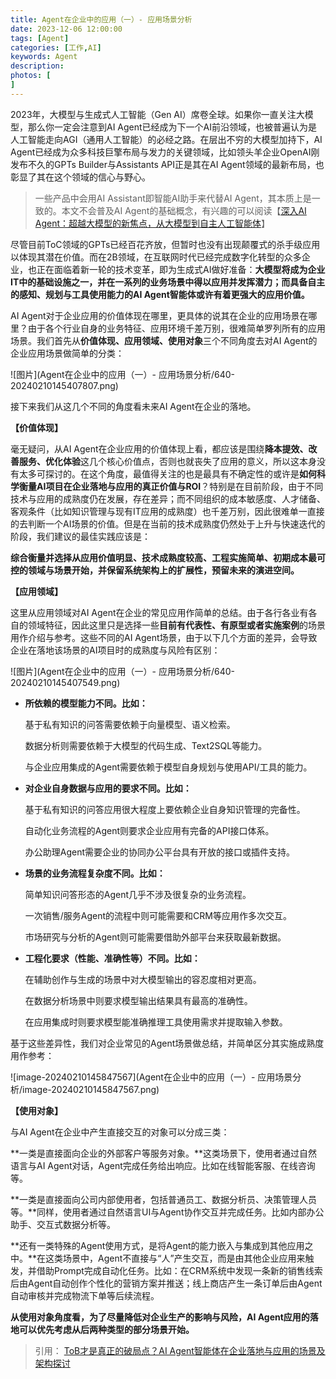 ```yaml
---
title: Agent在企业中的应用（一）- 应用场景分析
date: 2023-12-06 12:00:00
tags: [Agent]
categories: [工作,AI]
keywords: Agent
description: 
photos: [
]
---
```

2023年，大模型与生成式人工智能（Gen AI）席卷全球。如果你一直关注大模型，那么你一定会注意到AI Agent已经成为下一个AI前沿领域，也被普遍认为是人工智能走向AGI（通用人工智能）的必经之路。在层出不穷的大模型加持下，AI Agent已经成为众多科技巨擎布局与发力的关键领域，比如领头羊企业OpenAI刚发布不久的GPTs Builder与Assistants API正是其在AI Agent领域的最新布局，也彰显了其在这个领域的信心与野心。



> 一些产品中会用AI Assistant即智能AI助手来代替AI Agent，其本质上是一致的。本文不会普及AI Agent的基础概念，有兴趣的可以阅读【[深入AI Agent：超越大模型的新焦点，从大模型到自主人工智能体](http://mp.weixin.qq.com/s?__biz=Mzk0MjUwMzY1MA==&mid=2247492564&idx=1&sn=d438adfa3738819493bb7ede131c61ab&chksm=c2c08059f5b7094f6bb9f944fae9bf23df04fdb6a03e29632a4fb178c5e3837558d049298f50&scene=21#wechat_redirect)】



尽管目前ToC领域的GPTs已经百花齐放，但暂时也没有出现颠覆式的杀手级应用以体现其潜在价值。而在2B领域，在互联网时代已经完成数字化转型的众多企业，也正在面临着新一轮的技术变革，即为生成式AI做好准备：**大模型将成为企业IT中的基础设施之一，并在一系列的业务场景中得以应用并发挥潜力；而具备自主的感知、规划与工具使用能力的AI Agent智能体或许有着更强大的应用价值。**



AI Agent对于企业应用的价值体现在哪里，更具体的说其在企业的应用场景在哪里？由于各个行业自身的业务特征、应用环境千差万别，很难简单罗列所有的应用场景。我们首先从**价值体现、应用领域、使用对象**三个不同角度去对AI Agent的企业应用场景做简单的分类：

![图片](Agent在企业中的应用（一）- 应用场景分析/640-20240210145407807.png)

接下来我们从这几个不同的角度看未来AI Agent在企业的落地。

**【价值体现】**

毫无疑问，从AI Agent在企业应用的价值体现上看，都应该是围绕**降本提效、改善服务、优化体验**这几个核心价值点，否则也就丧失了应用的意义，所以这本身没有太多可探讨的。在这个角度，最值得关注的也是最具有不确定性的或许是**如何科学衡量AI项目在企业落地与应用的真正价值与ROI**？特别是在目前阶段，由于不同技术与应用的成熟度仍在发展，存在差异；而不同组织的成本敏感度、人才储备、客观条件（比如知识管理与现有IT应用的成熟度）也千差万别，因此很难单一直接的去判断一个AI场景的价值。但是在当前的技术成熟度仍然处于上升与快速迭代的阶段，我们建议的最佳实践应该是：

**综合衡量并选择从应用价值明显、技术成熟度较高、工程实施简单、初期成本最可控的领域与场景开始，并保留系统架构上的扩展性，预留未来的演进空间。**

**【应用领域】**

这里从应用领域对AI Agent在企业的常见应用作简单的总结。由于各行各业有各自的领域特征，因此这里只是选择一些**目前有代表性、有原型或者实施案例**的场景用作介绍与参考。这些不同的AI Agent场景，由于以下几个方面的差异，会导致企业在落地该场景的AI项目时的成熟度与风险有区别：

![图片](Agent在企业中的应用（一）- 应用场景分析/640-20240210145407549.png)

- **所依赖的模型能力不同。比如：**

  基于私有知识的问答需要依赖于向量模型、语义检索。

  数据分析则需要依赖于大模型的代码生成、Text2SQL等能力。

  与企业应用集成的Agent需要依赖于模型自身规划与使用API/工具的能力。

  

- **对企业自身数据与应用的要求不同。比如：**

  基于私有知识的问答应用很大程度上要依赖企业自身知识管理的完备性。

  自动化业务流程的Agent则要求企业应用有完备的API接口体系。

  办公助理Agent需要企业的协同办公平台具有开放的接口或插件支持。

  

- **场景的业务流程复杂度不同。比如：**

  简单知识问答形态的Agent几乎不涉及很复杂的业务流程。

  一次销售/服务Agent的流程中则可能需要和CRM等应用作多次交互。

  市场研究与分析的Agent则可能需要借助外部平台来获取最新数据。

  

- **工程化要求（性能、准确性等）不同。比如：**

  在辅助创作与生成的场景中对大模型输出的容忍度相对更高。

  在数据分析场景中则要求模型输出结果具有最高的准确性。

  在应用集成时则要求模型能准确推理工具使用需求并提取输入参数。

  

基于这些差异性，我们对企业常见的Agent场景做总结，并简单区分其实施成熟度用作参考：

![image-20240210145847567](Agent在企业中的应用（一）- 应用场景分析/image-20240210145847567.png)

**【使用对象】**

与AI Agent在企业中产生直接交互的对象可以分成三类：

**一类是直接面向企业的外部客户等服务对象。**这类场景下，使用者通过自然语言与AI Agent对话，Agent完成任务给出响应。比如在线智能客服、在线咨询等。

**一类是直接面向公司内部使用者，包括普通员工、数据分析员、决策管理人员等。**同样，使用者通过自然语言UI与Agent协作交互并完成任务。比如内部办公助手、交互式数据分析等。

**还有一类特殊的Agent使用方式，是将Agent的能力嵌入与集成到其他应用之中。**在这类场景中，Agent不直接与“人”产生交互，而是由其他企业应用来触发，并借助Prompt完成自动化任务。比如：在CRM系统中发现一条新的销售线索后由Agent自动创作个性化的营销方案并推送；线上商店产生一条订单后由Agent自动审核并完成物流下单等后续流程。

**从使用对象角度看，为了尽量降低对企业生产的影响与风险，AI Agent应用的落地可以优先考虑从后两种类型的部分场景开始。**




>引用： [ToB才是真正的破局点？AI Agent智能体在企业落地与应用的场景及架构探讨](https://mp.weixin.qq.com/s?__biz=Mzk0MjUwMzY1MA==&amp;mid=2247501769&amp;idx=1&amp;sn=eacf889fc97628993a4f0b7aaf52ef78&amp;chksm=c2c0a444f5b72d527d4733fcc1ef32478de97614f0f600ac91f58ec68becc23d922700e365c6&amp;scene=21#wechat_redirect)

